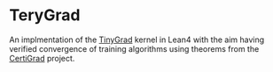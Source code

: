 # TeryGrad

An implmentation of the [TinyGrad](https://github.com/tinygrad/tinygrad) kernel in Lean4 with the aim having verified convergence of training algorithms using theorems from the [CertiGrad](https://github.com/dselsam/certigrad/) project.